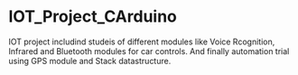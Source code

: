 # IOT_Project_CArduino
IOT project includind studeis of different modules like Voice Rcognition, Infrared and Bluetooth modules for car controls. And finally automation trial using GPS module and Stack datastructure.
